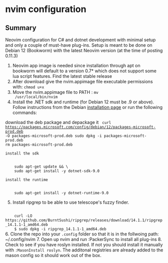 # nvim configuration
## Summary
Neovim configuration for C# and dotnet development with minimal setup and only a couple of must-have
plug-ins. Setup is meant to be done on Debian 12 (Bookworm) with the latest Neovim version (at the
time of posting 0.11.3)

1. Neovim app image is needed since installation through apt on bookworm will default to a version 0.7* which does not support some lua script features. Find the latest stable release
2. After download give the nvim.appimage file executable permissions with:
<code>chmod u+x <path to downloaded file> </code> 
3. Move the nvim.appimage file to PATH :
<code>mv <path to downloaded file> /usr/local/bin/nvim</code>
4. Install the .NET sdk and runtime (for Debian 12 must be .9 or above). Follow instructions 
from the Debian [installation page](https://learn.microsoft.com/en-us/dotnet/core/install/linux-debian?tabs=dotnet9)
or run the following commands:

download the deb package and depackage it
<code>
    curl https://packages.microsoft.com/config/debian/12/packages-microsoft-prod.deb -O packages-microsoft-prod.deb
    sudo dpkg -i packages-microsoft-prod.deb
    rm packages-microsoft-prod.deb
</code>

    install the sdk
<code>
    sudo apt-get update && \
    sudo apt-get install -y dotnet-sdk-9.0
</code>

    install the runtime
<code>
    sudo apt-get install -y dotnet-runtime-9.0
</code>


5. Install ripgrep to be able to use telescope's fuzzy finder.
<code>
    curl -LO https://github.com/BurntSushi/ripgrep/releases/download/14.1.1/ripgrep_14.1.1-1_amd64.deb
    $ sudo dpkg -i ripgrep_14.1.1-1_amd64.deb
</code>
6. Clone the repo into your <code>.config</code> folder so that it is in the follwoing path:
    ~/.config/nvim
7. Open up nvim and run :PackerSync to install all plug-ins
8. Check to see if you have roslyn installed. If not you should install it manually with
<code>:MasonInstall roslyn</code>. The additonal registries are already added to the mason config
so it should work out of the box.


